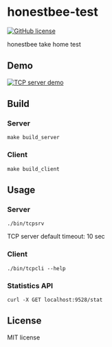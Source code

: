 # honestbee-test

[![GitHub license](https://img.shields.io/badge/license-MIT-blue.svg)](https://raw.githubusercontent.com/mrmoneyc/honestbee-test/master/LICENSE)

honestbee take home test

## Demo

[![TCP server demo](https://img.youtube.com/vi/pwg2YZaAmwM/0.jpg)](https://www.youtube.com/watch?v=pwg2YZaAmwM)

## Build

### Server
```
make build_server
```

### Client
```
make build_client
```


## Usage

### Server
```
./bin/tcpsrv
```

TCP server default timeout: 10 sec

### Client
```
./bin/tcpcli --help
```

### Statistics API
```
curl -X GET localhost:9528/stat
```

License
---------------

MIT license
